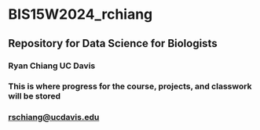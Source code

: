 # BIS15W2024_rchiang
## Repository for Data Science for Biologists 
### Ryan Chiang UC Davis
### This is where progress for the course, projects, and classwork will be stored
### rschiang@ucdavis.edu